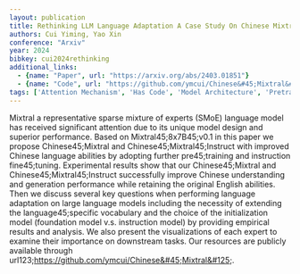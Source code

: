 ```yaml
---
layout: publication
title: Rethinking LLM Language Adaptation A Case Study On Chinese Mixtral
authors: Cui Yiming, Yao Xin
conference: "Arxiv"
year: 2024
bibkey: cui2024rethinking
additional_links:
  - {name: "Paper", url: "https://arxiv.org/abs/2403.01851"}
  - {name: "Code", url: "https://github.com/ymcui/Chinese&#45;Mixtral&#125;"}
tags: ['Attention Mechanism', 'Has Code', 'Model Architecture', 'Pretraining Methods', 'Reinforcement Learning', 'Training Techniques']
---
```

Mixtral a representative sparse mixture of experts (SMoE) language model has received significant attention due to its unique model design and superior performance. Based on Mixtral45;8x7B45;v0.1 in this paper we propose Chinese45;Mixtral and Chinese45;Mixtral45;Instruct with improved Chinese language abilities by adopting further pre45;training and instruction fine45;tuning. Experimental results show that our Chinese45;Mixtral and Chinese45;Mixtral45;Instruct successfully improve Chinese understanding and generation performance while retaining the original English abilities. Then we discuss several key questions when performing language adaptation on large language models including the necessity of extending the language45;specific vocabulary and the choice of the initialization model (foundation model v.s. instruction model) by providing empirical results and analysis. We also present the visualizations of each expert to examine their importance on downstream tasks. Our resources are publicly available through url123;https://github.com/ymcui/Chinese&#45;Mixtral&#125;.
